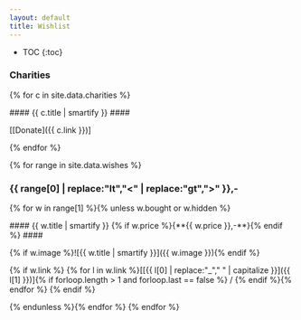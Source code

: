```yaml
---
layout: default
title: Wishlist
---
```

* TOC
{:toc}

### Charities ###
{% for c in site.data.charities %}

<div class="tile" markdown="1">
#### {{ c.title | smartify }} ####

<span>[[Donate]({{ c.link }})]</span>
</div>
{% endfor %}

{% for range in site.data.wishes %}
### {{ range[0] | replace:"lt","<" | replace:"gt",">" }},- ###

{% for w in range[1] %}{% unless w.bought or w.hidden %}

<div class="tile" markdown="1">
#### {{ w.title | smartify }} {% if w.price %}<span style="white-space:nowrap">{**{{ w.price }},-**}</span>{% endif %} ####

{% if w.image %}![{{ w.title | smartify }}]({{ w.image }}){% endif %}

{% if w.link %}
<span>{% for l in w.link %}[[{{ l[0] | replace:"_"," " | capitalize }}]({{ l[1] }})]{% if forloop.length > 1 and forloop.last == false %} / {% endif %}{% endfor %}</span>
{% endif %}
</div>
{% endunless %}{% endfor %}
{% endfor %}
